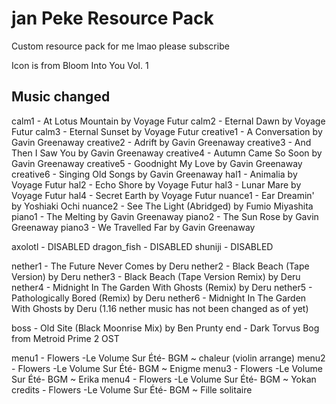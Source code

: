 # jan Peke Resource Pack
 Custom resource pack for me lmao please subscribe
 
 Icon is from Bloom Into You Vol. 1

## Music changed
 calm1 - At Lotus Mountain by Voyage Futur
 calm2 - Eternal Dawn by Voyage Futur
 calm3 - Eternal Sunset by Voyage Futur
 creative1 - A Conversation by Gavin Greenaway
 creative2 - Adrift by Gavin Greenaway
 creative3 - And Then I Saw You by Gavin Greenaway
 creative4 - Autumn Came So Soon by Gavin Greenaway
 creative5 - Goodnight My Love by Gavin Greenaway
 creative6 - Singing Old Songs by Gavin Greenaway
 hal1 - Animalia by Voyage Futur
 hal2 - Echo Shore by Voyage Futur
 hal3 - Lunar Mare by Voyage Futur
 hal4 - Secret Earth by Voyage Futur
 nuance1 - Ear Dreamin' by Yoshiaki Ochi
 nuance2 - See The Light (Abridged) by Fumio Miyashita
 piano1 - The Melting by Gavin Greenaway
 piano2 - The Sun Rose by Gavin Greenaway
 piano3 - We Travelled Far by Gavin Greenaway

 axolotl - DISABLED
 dragon_fish - DISABLED
 shuniji - DISABLED
 
 nether1 - The Future Never Comes by Deru
 nether2 - Black Beach (Tape Version) by Deru
 nether3 - Black Beach (Tape Version Remix) by Deru
 nether4 - Midnight In The Garden With Ghosts (Remix) by Deru
 nether5 - Pathologically Bored (Remix) by Deru
 nether6 - Midnight In The Garden With Ghosts by Deru
 (1.16 nether music has not been changed as of yet)

 boss - Old Site (Black Moonrise Mix) by Ben Prunty
 end - Dark Torvus Bog from Metroid Prime 2 OST

 menu1 - Flowers -Le Volume Sur Été- BGM ~ chaleur (violin arrange)
 menu2 - Flowers -Le Volume Sur Été- BGM ~ Enigme
 menu3 - Flowers -Le Volume Sur Été- BGM ~ Erika
 menu4 - Flowers -Le Volume Sur Été- BGM ~ Yokan
 credits - Flowers -Le Volume Sur Été- BGM ~ Fille solitaire